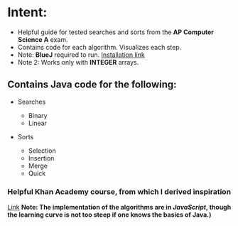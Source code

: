 
# Intent: 
* Helpful guide for tested searches and sorts from the **AP Computer Science A** exam. 
* Contains code for each algorithm. Visualizes each step. 
*  Note: **BlueJ** required to run. [Installation link](https://www.bluej.org/)
*  Note 2: Works only with **INTEGER** arrays.

## Contains Java code for the following: 

* Searches
  * Binary
  * Linear

* Sorts
  * Selection
  * Insertion
  * Merge
  * Quick
  
### Helpful Khan Academy course, from which I derived inspiration
[Link](https://www.khanacademy.org/computing/computer-science/algorithms)
**Note: The implementation of the algorithms are in *JavaScript*, though the learning curve is not too steep if one knows the basics of Java.)**
